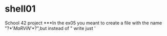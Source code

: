 # shell01
School 42 project
***In the ex05 you meant to create a file with the name  "\?$*’MaRViN’*$?\",but instead of " write just '
